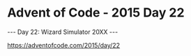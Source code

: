 # Advent of Code - 2015 Day 22

--- Day 22: Wizard Simulator 20XX ---

https://adventofcode.com/2015/day/22
